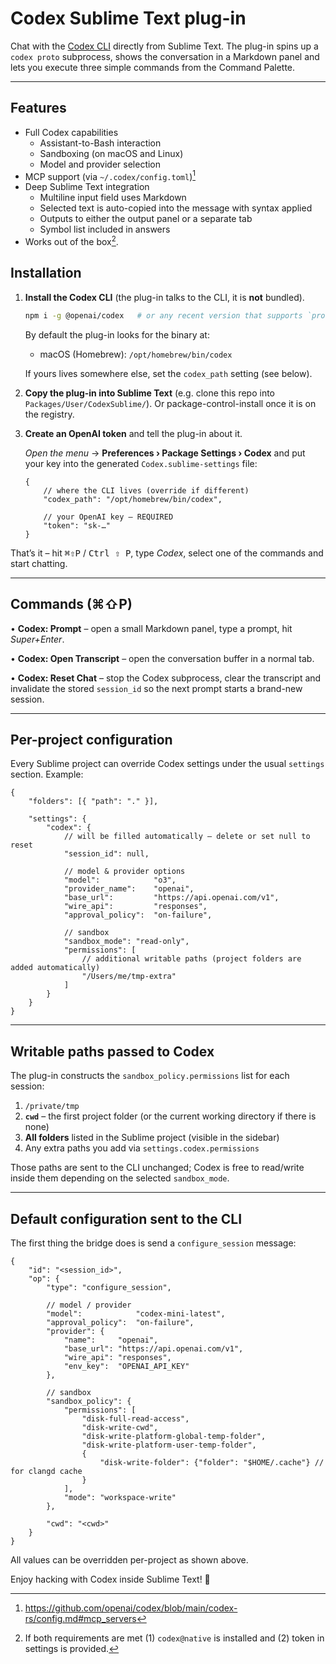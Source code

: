 # Codex Sublime Text plug-in

Chat with the [Codex CLI](https://github.com/openai/codex) directly from Sublime Text.
The plug-in spins up a `codex proto` subprocess, shows the conversation in a
Markdown panel and lets you execute three simple commands from the Command
Palette.

---

## Features

- Full Codex capabilities
    - Assistant-to-Bash interaction
    - Sandboxing (on macOS and Linux)
    - Model and provider selection
- MCP support (via `~/.codex/config.toml`)[^1]
- Deep Sublime Text integration
    - Multiline input field uses Markdown
    - Selected text is auto-copied into the message with syntax applied
    - Outputs to either the output panel or a separate tab
    - Symbol list included in answers
- Works out of the box[^2].

## Installation

1. **Install the Codex CLI** (the plug-in talks to the CLI, it is **not** bundled).

   ```bash
   npm i -g @openai/codex   # or any recent version that supports `proto`
   ```

   By default the plug-in looks for the binary at:

   * macOS (Homebrew): `/opt/homebrew/bin/codex`

   If yours lives somewhere else, set the `codex_path` setting (see below).

2. **Copy the plug-in into Sublime Text** (e.g. clone this repo into
   `Packages/User/CodexSublime/`).  Or package-control-install once it is on the
   registry.

3. **Create an OpenAI token** and tell the plug-in about it.

   *Open the menu* → **Preferences › Package Settings › Codex** and put your
   key into the generated `Codex.sublime-settings` file:

   ```jsonc
   {
       // where the CLI lives (override if different)
       "codex_path": "/opt/homebrew/bin/codex",

       // your OpenAI key – REQUIRED
       "token": "sk-…"
   }
   ```

That’s it – hit <kbd>⌘⇧P</kbd> / <kbd>Ctrl ⇧ P</kbd>, type *Codex*, select one of
the commands and start chatting.

---

## Commands (⌘⇧P)

• **Codex: Prompt** – open a small Markdown panel, type a prompt, hit *Super+Enter*.

• **Codex: Open Transcript** – open the conversation buffer in a normal tab.

• **Codex: Reset Chat** – stop the Codex subprocess, clear the transcript and
  invalidate the stored `session_id` so the next prompt starts a brand-new
  session.

---

## Per-project configuration

Every Sublime project can override Codex settings under the usual `settings`
section.  Example:

```jsonc
{
    "folders": [{ "path": "." }],

    "settings": {
        "codex": {
            // will be filled automatically – delete or set null to reset
            "session_id": null,

            // model & provider options
            "model":            "o3",
            "provider_name":    "openai",
            "base_url":         "https://api.openai.com/v1",
            "wire_api":         "responses",
            "approval_policy":  "on-failure",

            // sandbox
            "sandbox_mode": "read-only",
            "permissions": [
                // additional writable paths (project folders are added automatically)
                "/Users/me/tmp-extra"
            ]
        }
    }
}
```

---

## Writable paths passed to Codex

The plug-in constructs the `sandbox_policy.permissions` list for each session:

1. `/private/tmp`
2. **`cwd`** – the first project folder (or the current working directory if
   there is none)
3. **All folders** listed in the Sublime project (visible in the sidebar)
4. Any extra paths you add via `settings.codex.permissions`

Those paths are sent to the CLI unchanged; Codex is free to read/write inside
them depending on the selected `sandbox_mode`.

---

## Default configuration sent to the CLI

The first thing the bridge does is send a `configure_session` message:

```jsonc
{
    "id": "<session_id>",
    "op": {
        "type": "configure_session",

        // model / provider
        "model":            "codex-mini-latest",
        "approval_policy":  "on-failure",
        "provider": {
            "name":     "openai",
            "base_url": "https://api.openai.com/v1",
            "wire_api": "responses",
            "env_key":  "OPENAI_API_KEY"
        },

        // sandbox
        "sandbox_policy": {
            "permissions": [
                "disk-full-read-access",
                "disk-write-cwd",
                "disk-write-platform-global-temp-folder",
                "disk-write-platform-user-temp-folder",
                {
                    "disk-write-folder": {"folder": "$HOME/.cache"} // for clangd cache
                }
            ],
            "mode": "workspace-write"
        },

        "cwd": "<cwd>"
    }
}
```

All values can be overridden per-project as shown above.

Enjoy hacking with Codex inside Sublime Text!  🚀

[^1]: https://github.com/openai/codex/blob/main/codex-rs/config.md#mcp_servers
[^2]: If both requirements are met (1) `codex@native` is installed and (2) token in settings is provided.
